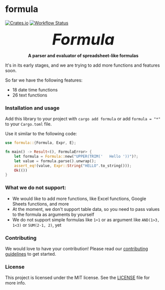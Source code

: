 # formula

[![Crates.io](https://img.shields.io/crates/v/formula.svg)](https://crates.io/crates/formula)
[![Workflow Status](https://github.com/omid/formula/workflows/main/badge.svg)](https://github.com/omid/formula/actions?query=workflow%3A%22main%22)

<p align="center">
  <strong style="font-size: 50px"><em>Formula</em></strong>
</p>

<p align="center">
  <strong>A parser and evaluator of spreadsheet-like formulas</strong>
</p>

It's in its early stages, and we are trying to add more functions and features soon.

So far we have the following features:

- 18 date time functions
- 26 text functions

### Installation and usage

Add this library to your project with `cargo add formula` or add `formula = "*"` to your `Cargo.toml` file.

Use it similar to the following code:

```rust
use formula::{Formula, Expr, E};

fn main() -> Result<(), FormulaError> {
    let formula = Formula::new("UPPER(TRIM('   Hello '))")?;
    let value = formula.parse().unwrap();
    assert_eq!(value, Expr::String("HELLO".to_string()));
    Ok(())
}
```

### What we do not support:

- We would like to add more functions, like Excel functions, Google Sheets functions, and more
- At the moment, we don't support table data, so you need to pass values to the formula as arguments by yourself
- We do not support simple formulas like `1+1` or as argument like `AND(1>3, 1<3)` or `SUM(2-1, 2)`, yet

### Contributing

We would love to have your contribution! Please read our [contributing guidelines](CONTRIBUTING.md) to get started.

### License

This project is licensed under the MIT license. See the [LICENSE](LICENSE.md) file for more info.
